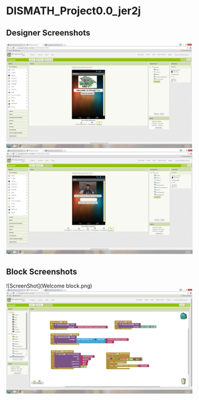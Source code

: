 # DISMATH_Project0.0_jer2j

## Designer Screenshots
![ScreenShot](Welcome.png)
![ScreenShot](Screen1.png)

## Block Screenshots
![ScreenShot](Welcome block.png)
![ScreenShot](screen1block.png)
